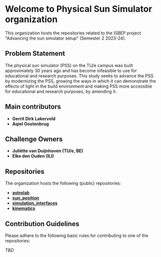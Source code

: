 # Welcome to Physical Sun Simulator organization
This organization hosts the repositories related to the ISBEP project "Advancing the sun simulator setup" (Semester 2 2023-24).

## Problem Statement
The physical sun simulator (PSS) on the TU/e campus was built approximately 30 years ago and has become infeasible to use for educational and research purposes. This study seeks to advance the PSS by modernizing the PSS, growing the ways in which it can demonstrate the effects of light in the build environment and making PSS more accessible for educational and research purposes, by amending it.

## Main contributors
- **Gerrit Dirk Lakerveld**
- **Aqiel Oostenbrug**

## Challenge Owners
- **Juliëtte van Duijnhoven (TU/e, BE)**
- **Elke den Ouden (ILI)**

## Repositories
The organization hosts the following (public) repositories:
- **[astrolab](https://github.com/Physical-Sun-Simulator/astrolab)**
- **[sun_position](https://github.com/Physical-Sun-Simulator/sun_position)**
- **[simulation_interfaces](https://github.com/Physical-Sun-Simulator/simulation_interfaces)**
- **[kinematics](https://github.com/Physical-Sun-Simulator/kinematics)**

## Contribution Guidelines
Please adhere to the following basic rules for contributing to one of the repositories:

_TBD_

